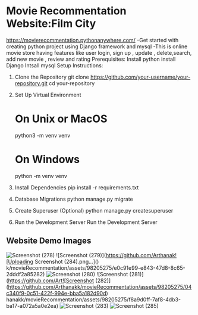 # Movie Recommentation Website:Film City
https://movierecommentation.pythonanywhere.com/
-Get started with creating python project using Django framework and mysql
-This is online movie store having features like user login, sign up , update , delete,search, add new movie , review and rating
Prerequisites:
Install python
install Django
Intsall mysql
Setup Instructions:
1. Clone the Repository
   git clone https://github.com/your-username/your-repository.git
   cd your-repository
2. Set Up Virtual Environment
   # On Unix or MacOS
    python3 -m venv venv

   # On Windows
    python -m venv venv
4. Install Dependencies
   pip install -r requirements.txt
5. Database Migrations
   python manage.py migrate
6. Create Superuser (Optional)
   python manage.py createsuperuser
7. Run the Development Server
    Run the Development Server
## Website Demo Images
![Screenshot (278)](https://github.com/Arthanakk/movieRecommentation/assets/98205275/26540e78-f6a3-4e78-8b6b-1134faecc1a9)
![Screenshot (279)](https://github.com/Arthanak![Uploading Screenshot (284).png…]()
k/movieRecommentation/assets/98205275/e0c91e99-e843-47d8-8c65-2dddf2a85282)
![Screenshot (280)](https://github.com/Arthanakk/movieRecommentation/assets/98205275/faff3274-8516-41a6-aad6-a08d91348580)
![Screenshot (281)](https://github.com/Art![Screenshot (282)](https://github.com/Arthanakk/movieRecommentation/assets/98205275/04c340f9-0c51-422f-994e-bba5a182d90d)
hanakk/movieRecommentation/assets/98205275/f8a9d0ff-7af8-4db3-ba17-a072a5a0e2ea)
![Screenshot (283)](https://github.com/Arthanakk/movieRecommentation/assets/98205275/6473588e-1662-41bf-8e91-d10e3afcdfac)
![Screenshot (285)](https://github.com/Arthanakk/movieRecommentation/assets/98205275/031162d0-1376-404f-8c71-2c46592974aa)
